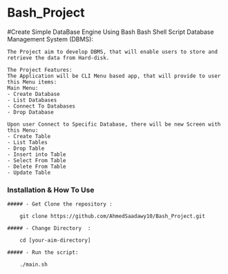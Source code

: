 # Bash_Project

#Create Simple DataBase Engine Using Bash
    Bash Shell Script Database Management System (DBMS):

    The Project aim to develop DBMS, that will enable users to store and retrieve the data from Hard-disk.

    The Project Features:
    The Application will be CLI Menu based app, that will provide to user this Menu items:
    Main Menu:
	- Create Database
	- List Databases
	- Connect To Databases
	- Drop Database

    Upon user Connect to Specific Database, there will be new Screen with this Menu:
	- Create Table 
	- List Tables
	- Drop Table
	- Insert into Table
	- Select From Table
	- Delete From Table
	- Update Table
	
### Installation & How To Use
    ##### - Get Clone the repository :
    
    	git clone https://github.com/AhmedSaadawy10/Bash_Project.git
    
    ##### - Change Directory  :
    
    	cd [your-aim-directory] 
    	
    ##### - Run the script:
    
    	./main.sh
